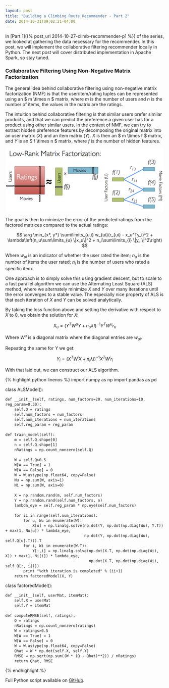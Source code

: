 ```yaml
---
layout: post
title: "Building a Climbing Route Recommender - Part 2"
date: 2014-10-31T09:02:21-04:00
---
```


In [Part 1]({% post_url 2014-10-27-climb-recommender-p1 %}) of the series, we looked at gathering the data necessary for the recommender. In this post, we will implement the collaborative filtering recommender locally in Python.  The next post will cover distributed implementation in Apache Spark, so stay tuned.

### Collaborative Filtering Using Non-Negative Matrix Factorization

The general idea behind collaborative filtering using non-negative matrix factorization (NMF) is that the user/item/rating tuples can be represented using an $ m \times n $ matrix, where $m$ is the number of users and $n$ is the number of items, the values in the matrix are the ratings.

The intuition behind collaborative filtering is that similar users prefer similar products, and that we can predict the preference a given user has for a product using other similar users.  In the context of NMF, we can try to extract hidden preference features by decomposing the original matrix into an user matrix ($X$) and an item matrix ($Y$). $X$ is then an $ m \times f $ matrix, and $Y$ is an $ f \times n $ matrix, where $f$ is the number of hidden features.

![matrix_factorization](/assets/climb_recommender_files/matrix_factorization.png)

The goal is then to minimize the error of the predicted ratings from the factored matrices compared to the actual ratings:  

$$ \arg \min_{x*, y*}  \sum\limits_{u,i} w_{ui}(r_{ui} - x_u^Ty_i)^2 + \lambda\left(n_u\sum\limits_{u} \|x_u\|^2 + n_i\sum\limits_{i} \|y_i\|^2\right) $$

Where $w_{ui}$ is an indicator of whether the user rated the item; $n_u$ is the number of items the user rated; $n_i$ is the number of users who rated a specific item.

One approach is to simply solve this using gradient descent, but to scale to a fast parallel algorithm we can use the Alternating Least Square (ALS) method, where we alternately minimize $X$ and $Y$ over many iterations until the error converges to a stable value. The especially nice property of ALS is that each iteration of $X$ and $Y$ can be solved analytically.

By taking the loss function above and setting the derivative with respect to $X$ to $0$, we obtain the solution for $X$:  

$$ X_u = (Y^TW^uY + n_u\lambda I)^{-1}Y^TW^ur_u $$

Where $W^u$ is a diagonal matrix where the diagonal entries are $w_{ui}$.

Repeating the same for $Y$ we get:

$$ Y_i = (X^TW^iX + n_i\lambda I)^{-1}X^TW^ir_i $$

With that laid out, we can construct our ALS algorithm.

{% highlight python linenos %}
import numpy as np
import pandas as pd

class ALSModel():

    def __init__(self, ratings, num_factors=20, num_iterations=10, reg_param=0.30):
        self.Q = ratings
        self.num_factors = num_factors
        self.num_iterations = num_iterations
        self.reg_param = reg_param

    def train_model(self):
        m = self.Q.shape[0]
        n = self.Q.shape[1]
        nRatings = np.count_nonzero(self.Q)

        W = self.Q>0.5
        W[W == True] = 1
        W[W == False] = 0
        W = W.astype(np.float64, copy=False)
        Nu = np.sum(W, axis=1)
        Ni = np.sum(W, axis=0)

        X = np.random.rand(m, self.num_factors) 
        Y = np.random.rand(self.num_factors, n)
        lambda_eye = self.reg_param * np.eye(self.num_factors)

        for ii in range(self.num_iterations):
            for u, Wu in enumerate(W):
                X[u] = np.linalg.solve(np.dot(Y, np.dot(np.diag(Wu), Y.T)) + max(1, Nu[u]) * lambda_eye,
                                       np.dot(Y, np.dot(np.diag(Wu), self.Q[u].T))).T
            for i, Wi in enumerate(W.T):
                Y[:,i] = np.linalg.solve(np.dot(X.T, np.dot(np.diag(Wi), X)) + max(1, Ni[i]) * lambda_eye,
                                         np.dot(X.T, np.dot(np.diag(Wi), self.Q[:, i])))
            print "%dth iteration is completed" % (ii+1)
        return factoredModel(X, Y)

class factoredModel():

    def __init__(self, userMat, itemMat):
        self.X = userMat
        self.Y = itemMat

    def computeRMSE(self, ratings):
        Q = ratings
        nRatings = np.count_nonzero(ratings)
        W = ratings>0.5
        W[W == True] = 1
        W[W == False] = 0
        W = W.astype(np.float64, copy=False)
        Qhat = W * np.dot(self.X, self.Y)
        RMSE = np.sqrt(np.sum((W * (Q - Qhat)**2)) / nRatings)
        return Qhat, RMSE
{% endhighlight %}

Full Python script available on [GitHub](https://github.com/eltoshan/CF/blob/master/mf.py).

<br>